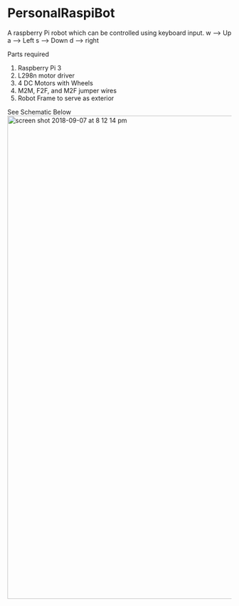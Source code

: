 # PersonalRaspiBot
A raspberry Pi robot which can be controlled using keyboard input.
w --> Up
a --> Left
s --> Down
d --> right

Parts required
  1. Raspberry Pi 3
  2. L298n motor driver
  3. 4 DC Motors with Wheels
  5. M2M, F2F, and M2F jumper wires
  6. Robot Frame to serve as exterior
  
 See Schematic Below
 <img width="1087" alt="screen shot 2018-09-07 at 8 12 14 pm" src="https://user-images.githubusercontent.com/13387177/45249762-c440dd00-b2da-11e8-974c-ec1ec2e3f1a8.png">

